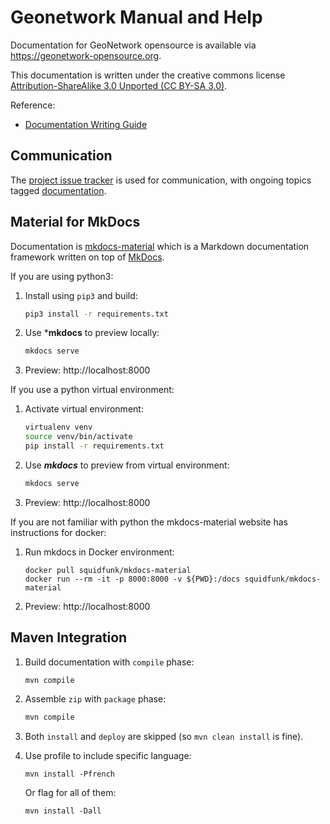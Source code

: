 # Geonetwork Manual and Help

Documentation for GeoNetwork opensource is available via https://geonetwork-opensource.org.

This documentation is written under the creative commons license [Attribution-ShareAlike 3.0 Unported (CC BY-SA 3.0)](LICENSE.md).

Reference:

* [Documentation Writing Guide](docs/devel/docs/docs.md)

## Communication

The [project issue tracker](https://github.com/geonetwork/core-geonetwork/issues) is used for communication, with ongoing topics tagged [documentation](https://github.com/geonetwork/core-geonetwork/issues?q=is%3Aissue+label%3Adocumenation).

## Material for MkDocs

Documentation is [mkdocs-material](https://squidfunk.github.io/mkdocs-material/) which is a Markdown documentation framework written on top of [MkDocs](https://www.mkdocs.org/).

If you are using python3:

1. Install using ``pip3`` and build:

   ```bash
   pip3 install -r requirements.txt
   ```

2. Use ***mkdocs** to preview locally:

   ```bash
   mkdocs serve
   ```

3. Preview: http://localhost:8000

If you use a python virtual environment:

1. Activate virtual environment:

   ```bash
   virtualenv venv
   source venv/bin/activate
   pip install -r requirements.txt
   ```
   
2. Use ***mkdocs*** to preview from virtual environment:

   ```bash
   mkdocs serve
   ```

3. Preview: http://localhost:8000

If you are not familiar with python the mkdocs-material website has instructions for docker:

1. Run mkdocs in Docker environment:

   ```
   docker pull squidfunk/mkdocs-material
   docker run --rm -it -p 8000:8000 -v ${PWD}:/docs squidfunk/mkdocs-material
   ```
   
2. Preview: http://localhost:8000

## Maven Integration

1. Build documentation with ``compile`` phase:
   ```
   mvn compile
   ```

2. Assemble ``zip`` with ``package`` phase:
   ```bash
   mvn compile
   ```

3. Both ``install`` and ``deploy`` are skipped (so ``mvn clean install`` is fine).

4. Use profile to include specific language:
   ```
   mvn install -Pfrench
   ```

   Or flag for all of them:
   ```
   mvn install -Dall
   ```
